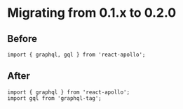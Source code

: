 

Migrating from 0.1.x to 0.2.0
====
Before
---
```
import { graphql, gql } from 'react-apollo';
```
After
---
```
import { graphql } from 'react-apollo';
import gql from 'graphql-tag';
```